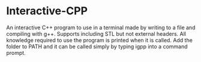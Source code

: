 # Interactive-CPP
An interactive C++ program to use in a terminal made by writing to a file and compiling with g++. Supports including STL but not external headers.
All knowledge required to use the program is printed when it is called. Add the folder to PATH and it can be called simply by typing igpp into a command prompt.
